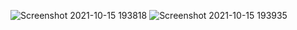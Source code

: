 ![Screenshot 2021-10-15 193818](https://user-images.githubusercontent.com/91047495/137488776-7a9289f5-cf2c-48a0-98dd-31d8620318d9.png)
![Screenshot 2021-10-15 193935](https://user-images.githubusercontent.com/91047495/137489067-db2b7deb-b3b4-4b3b-be8a-75dab2c74019.png)
